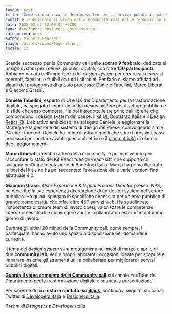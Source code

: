 ```yaml
---
layout: post
title: "Come si realizza un design system per i servizi pubblici, parola agli esperti"
subtitle: Pubblicato il video della Community call del 9 febbraio sull’importanza del design system
date: 2022-02-22 12:00:00 +0200
tags: developers designers designsystem
categories: news
author: Michela Gabrieli
image: /assets/icons/logo-it.png
locale: it
---
```


Grande successo per la Community call dello **scorso 9 febbraio**, dedicata al *design system* per i servizi pubblici digitali, con oltre **150 partecipanti**. Abbiamo parlato dell’importanza del *design system* per creare siti e servizi coerenti, familiari e fruibili da tutti i cittadini. Per farlo ci siamo affidati ad alcuni dei protagonisti di questo processo: Daniele Tabellini, Marco Liberati e Giacomo Grassi.

**Daniele Tabellini**, esperto di UI e UX del Dipartimento per la trasformazione digitale, ha spiegato l’importanza del *design system* per il settore pubblico e le sfide che esso comporta. Ha poi introdotto le tre principali librerie che compongono il design system del paese: il [kit UI](https://designers.italia.it/kit/), [Bootstrap Italia](https://italia.github.io/bootstrap-italia/) e il [Design React Kit](https://github.com/italia/design-react-kit). L’obiettivo ambizioso, ha spiegato Daniele, è aggiornare la strategia e la gestione del sistema di design del Paese, coinvolgendo sia le PA che i fornitori. Daniele ha infine illustrato quelli che sono i prossimi passi necessari per portare avanti questo obiettivo e il [piano attività](https://designers.italia.it/piano-attivita/) di rilascio degli aggiornamenti.

**Marco Liberati**, membro attivo della community, è poi intervenuto per raccontare lo stato del Kit React “design-react-kit”, che supporta chi sviluppa nell’implementazione di Bootstrap Italia. Marco ha prima illustrato le basi del kit e ne ha poi raccontato l’evoluzione delle varie versioni fino all’attuale 4.0.

**Giacomo Grassi**, *User Experience & Digital Process Director* presso INPS, ha descritto la sua esperienza di creazione di un design system nel settore pubblico. Ha quindi spiegato le specifiche necessità per un ente pubblico di grande complessità, che offre oltre 450 servizi web. Ha sottolineato l’importanza di creare team di lavoro coesi, valorizzare le competenze interne preesistenti e coinvolgere anche i collaboratori esterni fin dal primo giorno di lavoro.

Durante gli ultimi 20 minuti della Community call, come sempre, i partecipanti hanno avuto uno spazio a disposizione per domande e curiosità.

Il tema del *design system* sarà protagonista nei mesi di marzo e aprile di due **community lab**, veri e propri laboratori: occasioni ideate per scoprire e imparare insieme gli strumenti utili a collaborare per migliorare i servizi pubblici digitali. 


**[Guarda il video completo della Community call](https://www.youtube.com/watch?v=Q6bCRei3UHU&list=PLLZQsns4g-N5Eu8xv0L-iYhGU-IWBQSTL)** sul canale YouTube del Dipartimento per la trasformazione digitale e scarica la presentazione.

Per saperne di più **resta in contatto su [Slack](https://app.slack.com/client/T6C27AXE0)**, continua a seguirci sui canali Twitter di [Developers Italia](https://twitter.com/developersITA?ref_src=twsrc%5Egoogle%7Ctwcamp%5Eserp%7Ctwgr%5Eauthor) e [Designers Italia](https://twitter.com/developersITA?ref_src=twsrc%5Egoogle%7Ctwcamp%5Eserp%7Ctwgr%5Eauthor).



*Il team di Designers e Developer Italia*
